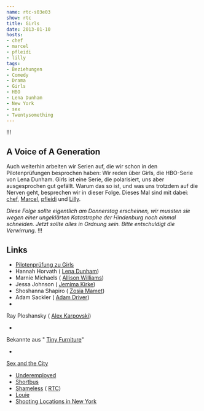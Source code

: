 ```yaml
---
name: rtc-s03e03
show: rtc
title: Girls
date: 2013-01-10
hosts:
- chef
- marcel
- pfleidi
- lilly
tags:
- Beziehungen
- Comedy
- Drama
- Girls
- HBO
- Lena Dunham
- New York
- sex
- Twentysomething
---
```

!!!

## A Voice of A Generation
Auch weiterhin arbeiten wir Serien auf, die wir schon in den Pilotenprüfungen besprochen haben: Wir reden über Girls, die HBO-Serie von Lena Dunham. Girls ist eine Serie, die polarisiert, uns aber ausgesprochen gut gefällt. Warum das so ist, und was uns trotzdem auf die Nerven geht, besprechen wir in dieser Folge. Dieses Mal sind mit dabei: [chef](https://twitter.com/grischder), [Marcel](https://twitter.com/xartas), [pfleidi](https://twitter.com/pfleidi) und [Lilly](https://twitter.com/dielilly).

_Diese Folge sollte eigentlich am Donnerstag erscheinen, wir mussten sie wegen einer ungeklärten Katastrophe der Hindenburg noch einmal schneiden. Jetzt sollte alles in Ordnung sein. Bitte entschuldigt die Verwirrung._
!!!

## Links

- [Pilotenprüfung zu Girls](https://secure.retinacast.de/pp-girls/)
- Hannah Horvath ( [Lena Dunham](http://www.imdb.com/name/nm2501633/))
- Marnie Michaels ( [Allison Williams](http://www.imdb.com/name/nm4129745/))
- Jessa Johnson ( [Jemima Kirke](http://www.imdb.com/name/nm3733434/))
- Shoshanna Shapiro ( [Zosia Mamet](http://www.imdb.com/name/nm0541082/))
- Adam Sackler ( [Adam Driver](http://www.imdb.com/name/nm3485845/))
-

Ray Ploshansky ( [Alex Karpovski](http://www.imdb.com/name/nm1493163/))

-

Bekannte aus " [Tiny Furniture](http://www.amazon.de/Tiny-Furniture-DVD/dp/B007FQBPH4?tag=retinacast04-21)"

-

[Sex and the City](http://www.amazon.de/Sex-City-Pink-19-DVDs/dp/B003D36SXE?tag=retinacast04-21)

- [Underemployed](http://www.imdb.com/title/tt1935298/)
- [Shortbus](http://www.amazon.de/Shortbus-Blu-ray-Lee-Sook-Yin/dp/B005EJIIWY?tag=retinacast04-21)
- [Shameless](http://www.amazon.de/Shameless-Staffel-William-H-Macy/dp/B007U18SS8?tag=retinacast04-21) ( [RTC](https://secure.retinacast.de/rtc-s02e01-shameless/))
- [Louie](http://www.amazon.de/Louie-Complete-Season-1-Blu-ray/dp/B007JX0OJ8?tag=retinacast04-21)
- [Shooting Locations in New York](http://www.dailydot.com/entertainment/hbo-girls-shooting-locations-google-map/)
